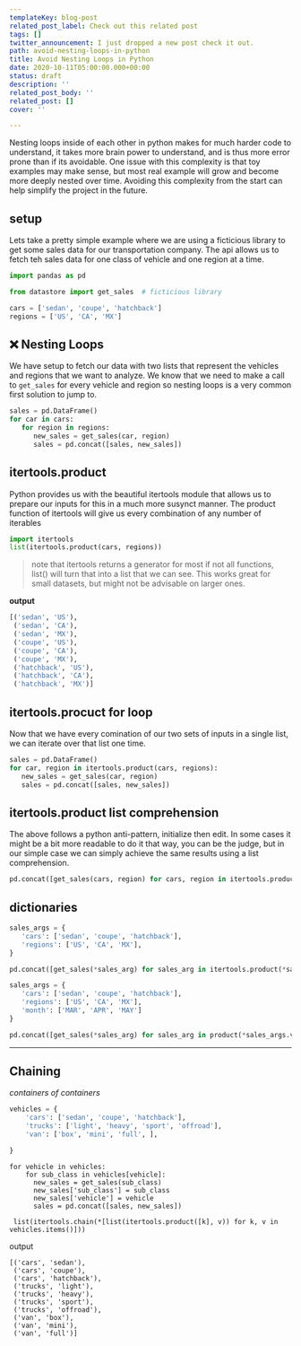 ```yaml
---
templateKey: blog-post
related_post_label: Check out this related post
tags: []
twitter_announcement: I just dropped a new post check it out.
path: avoid-nesting-loops-in-python
title: Avoid Nesting Loops in Python
date: 2020-10-11T05:00:00.000+00:00
status: draft
description: ''
related_post_body: ''
related_post: []
cover: ''

---
```

Nesting loops inside of each other in python makes for much harder code to understand, it takes more brain power to understand, and is thus more error prone than if its avoidable.  One issue with this complexity is that toy examples may make sense, but most real example will grow and become more deeply nested over time.  Avoiding this complexity from the start can help simplify the project in the future.


## setup

Lets take a pretty simple example where we are using a ficticious library to get some sales data for our transportation company.  The api allows us to fetch teh sales data for one class of vehicle and one region at a time.

``` python
import pandas as pd

from datastore import get_sales  # ficticious library

cars = ['sedan', 'coupe', 'hatchback']
regions = ['US', 'CA', 'MX']
```

## ❌ Nesting Loops

We have setup to fetch our data with two lists that represent the vehicles and regions that we want to analyze.  We know that we need to make a call to `get_sales` for every vehicle and region so nesting loops is a very common first solution to jump to.

``` python
sales = pd.DataFrame()
for car in cars:
   for region in regions:
      new_sales = get_sales(car, region)
      sales = pd.concat([sales, new_sales])
```

## itertools.product

Python provides us with the beautiful itertools module that allows us to prepare our inputs for this in a much more susynct manner.  The product function of itertools will give us every combination of any number of iterables

``` python
import itertools
list(itertools.product(cars, regions))
```

> note that itertools returns a generator for most if not all functions, list() will turn that into a list that we can see.  This works great for small datasets, but might not be advisable on larger ones.

**output**
``` python
[('sedan', 'US'),
 ('sedan', 'CA'),
 ('sedan', 'MX'),
 ('coupe', 'US'),
 ('coupe', 'CA'),
 ('coupe', 'MX'),
 ('hatchback', 'US'),
 ('hatchback', 'CA'),
 ('hatchback', 'MX')]
```

## itertools.procuct for loop

Now that we have every comination of our two sets of inputs in a single list, we can iterate over that list one time.

``` python
sales = pd.DataFrame()
for car, region in itertools.product(cars, regions):
   new_sales = get_sales(car, region)
   sales = pd.concat([sales, new_sales])
```

## itertools.product list comprehension

The above follows a python anti-pattern, initialize then edit.  In some cases it might be a bit more readable to do it that way, you can be the judge, but in our simple case we can simply achieve the same results using a list comprehension.

``` python
pd.concat([get_sales(cars, region) for cars, region in itertools.product(cars, regions)])
```
## dictionaries

``` python
sales_args = {
   'cars': ['sedan', 'coupe', 'hatchback'],
   'regions': ['US', 'CA', 'MX'],
}

pd.concat([get_sales(*sales_arg) for sales_arg in itertools.product(*sales_args.values())])
```

``` python
sales_args = {
   'cars': ['sedan', 'coupe', 'hatchback'],
   'regions': ['US', 'CA', 'MX'],
   'month': ['MAR', 'APR', 'MAY']
}

pd.concat([get_sales(*sales_arg) for sales_arg in product(*sales_args.values())])
```

---

## Chaining
_containers of containers_

``` python
vehicles = {
	'cars': ['sedan', 'coupe', 'hatchback'],
    'trucks': ['light', 'heavy', 'sport', 'offroad'],
    'van': ['box', 'mini', 'full', ],

}
```

```
for vehicle in vehicles:
	for sub_class in vehicles[vehicle]:
      new_sales = get_sales(sub_class)
      new_sales['sub_class'] = sub_class
      new_sales['vehicle'] = vehicle
      sales = pd.concat([sales, new_sales])
```

```
 list(itertools.chain(*[list(itertools.product([k], v)) for k, v in vehicles.items()]))
```

output
```
[('cars', 'sedan'),
 ('cars', 'coupe'),
 ('cars', 'hatchback'),
 ('trucks', 'light'),
 ('trucks', 'heavy'),
 ('trucks', 'sport'),
 ('trucks', 'offroad'),
 ('van', 'box'),
 ('van', 'mini'),
 ('van', 'full')]
 ```
